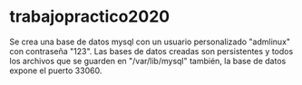 # trabajopractico2020

Se crea una base de datos mysql con un usuario personalizado "admlinux" con contraseña "123". Las bases de datos creadas son persistentes y todos los archivos que se guarden en "/var/lib/mysql" también, la base de datos expone el puerto 33060. 

